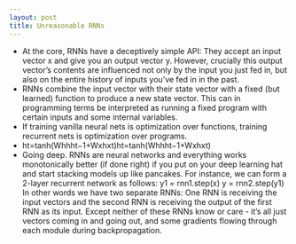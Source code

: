 ```yaml
---
layout: post
title: Unreasonable RNNs
---
```


- At the core, RNNs have a deceptively simple API: They accept an input vector x and give you an output vector y. However, crucially this output vector’s contents are influenced not only by the input you just fed in, but also on the entire history of inputs you’ve fed in in the past.
- RNNs combine the input vector with their state vector with a fixed (but learned) function to produce a new state vector. This can in programming terms be interpreted as running a fixed program with certain inputs and some internal variables. 
- If training vanilla neural nets is optimization over functions, training recurrent nets is optimization over programs.
- ht=tanh(Whhht−1+Wxhxt)ht=tanh⁡(Whhht−1+Wxhxt) 
- Going deep. RNNs are neural networks and everything works monotonically better (if done right) if you put on your deep learning hat and start stacking models up like pancakes. For instance, we can form a 2-layer recurrent network as follows:
y1 = rnn1.step(x)
y = rnn2.step(y1)
In other words we have two separate RNNs: One RNN is receiving the input vectors and the second RNN is receiving the output of the first RNN as its input. Except neither of these RNNs know or care - it’s all just vectors coming in and going out, and some gradients flowing through each module during backpropagation.
